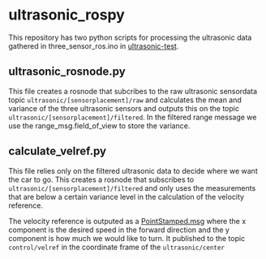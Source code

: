 # ultrasonic_rospy
This repository has two python scripts for processing the ultrasonic data gathered in three_sensor_ros.ino in [ultrasonic-test](https://github.com/FuelFighter/ultrasonic-test).

## ultrasonic_rosnode.py
This file creates a rosnode that subcribes to the raw ultrasonic sensordata topic `ultrasonic/[sensorplacement]/raw` and
calculates the mean and variance of the three ultrasonic sensors and
outputs this on the topic `ultrasonic/[sensorplacement]/filtered`.
In the filtered range message we use the range_msg.field_of_view to store the variance.

## calculate_velref.py
This file relies only on the filtered ultrasonic data to decide where we want the car to go.
This creates a rosnode that subscribes to `ultrasonic/[sensorplacement]/filtered` and
only uses the measurements that are below a certain variance level in the calculation of the velocity reference.

The velocity reference is outputed as a [PointStamped.msg](http://docs.ros.org/melodic/api/geometry_msgs/html/msg/PointStamped.html)
where the x component is the desired speed in the forward direction and
the y component is how much we would like to turn. It published to the topic `control/velref` in the coordinate frame of the `ultrasonic/center`
